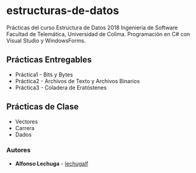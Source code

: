 # estructuras-de-datos
Prácticas del curso Estructura de Datos 2018 Ingeniería de Software Facultad de Telemática, Universidad de Colima. Programación en C# con Visual Studio y WindowsForms.

## Prácticas Entregables
* Práctica1 - Bits y Bytes
* Práctica2 - Archivos de Texto y Archivos Binarios
* Práctica3 - Coladera de Eratóstenes

## Prácticas de Clase
* Vectores
* Carrera
* Dados

### Autores
* **Alfonso Lechuga**  - [lechugalf](https://github.com/lechugalf)
